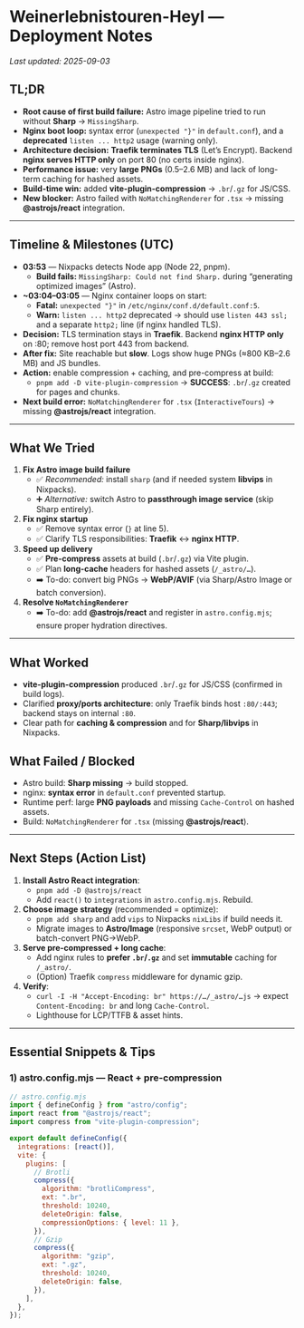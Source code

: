 # Weinerlebnistouren-Heyl — Deployment Notes

_Last updated: 2025-09-03_

## TL;DR

- **Root cause of first build failure:** Astro image pipeline tried to run without **Sharp** → `MissingSharp`.
- **Nginx boot loop:** syntax error (`unexpected "}"` in `default.conf`), and a **deprecated** `listen ... http2` usage (warning only).
- **Architecture decision:** **Traefik terminates TLS** (Let’s Encrypt). Backend **nginx serves HTTP only** on port 80 (no certs inside nginx).
- **Performance issue:** very **large PNGs** (0.5–2.6 MB) and lack of long-term caching for hashed assets.
- **Build-time win:** added **vite-plugin-compression** → `.br`/`.gz` for JS/CSS.
- **New blocker:** Astro failed with `NoMatchingRenderer` for `.tsx` → missing **@astrojs/react** integration.

---

## Timeline & Milestones (UTC)

- **03:53** — Nixpacks detects Node app (Node 22, pnpm).
  - **Build fails:** `MissingSharp: Could not find Sharp.` during “generating optimized images” (Astro).
- **~03:04–03:05** — Nginx container loops on start:
  - **Fatal:** `unexpected "}"` in `/etc/nginx/conf.d/default.conf:5`.
  - **Warn:** `listen ... http2` deprecated → should use `listen 443 ssl;` and a separate `http2;` line (if nginx handled TLS).
- **Decision:** TLS termination stays in **Traefik**. Backend **nginx HTTP only** on :80; remove host port 443 from backend.
- **After fix:** Site reachable but **slow**. Logs show huge PNGs (≈800 KB–2.6 MB) and JS bundles.
- **Action:** enable compression + caching, and pre-compress at build:
  - `pnpm add -D vite-plugin-compression` → **SUCCESS**: `.br`/`.gz` created for pages and chunks.
- **Next build error:** `NoMatchingRenderer` for `.tsx` (`InteractiveTours`) → missing **@astrojs/react** integration.

---

## What We Tried

1. **Fix Astro image build failure**
   - ✅ _Recommended:_ install `sharp` (and if needed system **libvips** in Nixpacks).
   - ➕ _Alternative:_ switch Astro to **passthrough image service** (skip Sharp entirely).
2. **Fix nginx startup**
   - ✅ Remove syntax error (`}` at line 5).
   - ✅ Clarify TLS responsibilities: **Traefik** ↔ **nginx HTTP**.
3. **Speed up delivery**
   - ✅ **Pre-compress** assets at build (`.br`/`.gz`) via Vite plugin.
   - ✅ Plan **long-cache** headers for hashed assets (`/_astro/…`).
   - ➡️ To-do: convert big PNGs → **WebP/AVIF** (via Sharp/Astro Image or batch conversion).
4. **Resolve `NoMatchingRenderer`**
   - ➡️ To-do: add **@astrojs/react** and register in `astro.config.mjs`; ensure proper hydration directives.

---

## What Worked

- **vite-plugin-compression** produced `.br`/`.gz` for JS/CSS (confirmed in build logs).
- Clarified **proxy/ports architecture**: only Traefik binds host `:80/:443`; backend stays on internal `:80`.
- Clear path for **caching & compression** and for **Sharp/libvips** in Nixpacks.

## What Failed / Blocked

- Astro build: **Sharp missing** → build stopped.
- nginx: **syntax error** in `default.conf` prevented startup.
- Runtime perf: large **PNG payloads** and missing `Cache-Control` on hashed assets.
- Build: `NoMatchingRenderer` for `.tsx` (missing **@astrojs/react**).

---

## Next Steps (Action List)

1. **Install Astro React integration**:
   - `pnpm add -D @astrojs/react`
   - Add `react()` to `integrations` in `astro.config.mjs`. Rebuild.
2. **Choose image strategy** (recommended = optimize):
   - `pnpm add sharp` and add `vips` to Nixpacks `nixLibs` if build needs it.
   - Migrate images to **Astro/Image** (responsive `srcset`, WebP output) or batch-convert PNG→WebP.
3. **Serve pre-compressed + long cache**:
   - Add nginx rules to **prefer `.br`/`.gz`** and set **immutable** caching for `/_astro/`.
   - (Option) Traefik `compress` middleware for dynamic gzip.
4. **Verify**:
   - `curl -I -H "Accept-Encoding: br" https://…/_astro/…js` → expect `Content-Encoding: br` and long `Cache-Control`.
   - Lighthouse for LCP/TTFB & asset hints.

---

## Essential Snippets & Tips

### 1) **astro.config.mjs** — React + pre-compression

```js
// astro.config.mjs
import { defineConfig } from "astro/config";
import react from "@astrojs/react";
import compress from "vite-plugin-compression";

export default defineConfig({
  integrations: [react()],
  vite: {
    plugins: [
      // Brotli
      compress({
        algorithm: "brotliCompress",
        ext: ".br",
        threshold: 10240,
        deleteOrigin: false,
        compressionOptions: { level: 11 },
      }),
      // Gzip
      compress({
        algorithm: "gzip",
        ext: ".gz",
        threshold: 10240,
        deleteOrigin: false,
      }),
    ],
  },
});
```
